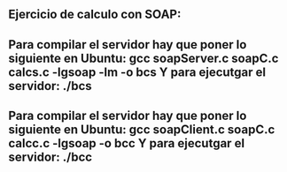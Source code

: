 Ejercicio de calculo con SOAP:
---------------------------------------------------------------
Para compilar el servidor hay que poner lo siguiente en Ubuntu:
gcc soapServer.c soapC.c calcs.c -lgsoap -lm -o bcs
Y para ejecutgar el servidor:
./bcs
---------------------------------------------------------------
Para compilar el servidor hay que poner lo siguiente en Ubuntu:
gcc soapClient.c soapC.c calcc.c -lgsoap -o bcc
Y para ejecutgar el servidor:
./bcc
---------------------------------------------------------------
